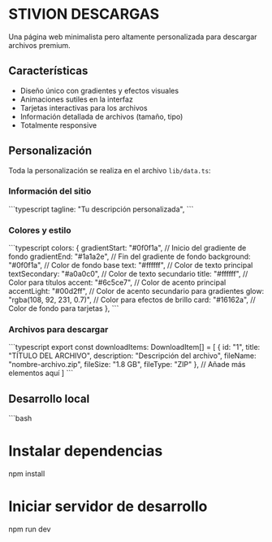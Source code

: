 # STIVION DESCARGAS

Una página web minimalista pero altamente personalizada para descargar archivos premium.

## Características

- Diseño único con gradientes y efectos visuales
- Animaciones sutiles en la interfaz
- Tarjetas interactivas para los archivos
- Información detallada de archivos (tamaño, tipo)
- Totalmente responsive

## Personalización

Toda la personalización se realiza en el archivo `lib/data.ts`:

### Información del sitio

\`\`\`typescript
tagline: "Tu descripción personalizada",
\`\`\`

### Colores y estilo

\`\`\`typescript
colors: {
  gradientStart: "#0f0f1a", // Inicio del gradiente de fondo
  gradientEnd: "#1a1a2e",   // Fin del gradiente de fondo
  background: "#0f0f1a",    // Color de fondo base
  text: "#ffffff",          // Color de texto principal
  textSecondary: "#a0a0c0", // Color de texto secundario
  title: "#ffffff",         // Color para títulos
  accent: "#6c5ce7",        // Color de acento principal
  accentLight: "#00d2ff",   // Color de acento secundario para gradientes
  glow: "rgba(108, 92, 231, 0.7)", // Color para efectos de brillo
  card: "#16162a",          // Color de fondo para tarjetas
},
\`\`\`

### Archivos para descargar

\`\`\`typescript
export const downloadItems: DownloadItem[] = [
  {
    id: "1",
    title: "TÍTULO DEL ARCHIVO",
    description: "Descripción del archivo",
    fileName: "nombre-archivo.zip",
    fileSize: "1.8 GB",
    fileType: "ZIP"
  },
  // Añade más elementos aquí
]
\`\`\`

## Desarrollo local

\`\`\`bash
# Instalar dependencias
npm install

# Iniciar servidor de desarrollo
npm run dev
